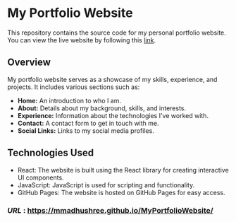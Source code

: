 # My Portfolio Website

This repository contains the source code for my personal portfolio website. You can view the live website by following this [link](https://mmadhushree.github.io/MyPortfolioWebsite/).

## Overview

My portfolio website serves as a showcase of my skills, experience, and projects. It includes various sections such as:

- **Home:** An introduction to who I am.
- **About:** Details about my background, skills, and interests.
- **Experience:** Information about the technologies I've worked with.
- **Contact:** A contact form to get in touch with me.
- **Social Links:** Links to my social media profiles.

## Technologies Used

- React: The website is built using the React library for creating interactive UI components.
- JavaScript: JavaScript is used for scripting and functionality.
- GitHub Pages: The website is hosted on GitHub Pages for easy access.

### *URL* : https://mmadhushree.github.io/MyPortfolioWebsite/
